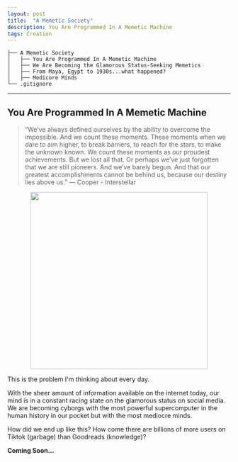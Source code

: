 ```yaml
---
layout: post
title:  "A Memetic Society"
description: You Are Programmed In A Memetic Machine 
tags: Creation
---
```



```
├── A Memetic Society
│   ├── You Are Programmed In A Memetic Machine
│   ├── We Are Becoming the Glamorous Status-Seeking Memetics
│   ├── From Maya, Egypt to 1930s...what happened?
│   ├── Medicore Minds
└── .gitignore

```
---
## You Are Programmed In A Memetic Machine


> “We’ve always defined ourselves by the ability to overcome the impossible. And we count these moments. These moments when we dare to aim higher, to break barriers, to reach for the stars, to make the unknown known. We count these moments as our proudest achievements. But we lost all that. Or perhaps we’ve just forgotten that we are still pioneers. And we’ve barely begun. And that our greatest accomplishments cannot be behind us, because our destiny lies above us.” ― Cooper - Interstellar

<p align="center">
<img width="400" src="https://www.jalopyjournal.com/forum/attachments/2015_08_21_c0_sprucegoose-8ff03-jpg.3421671/"/>
</p>

This is the problem I'm thinking about every day.

With the sheer amount of information available on the internet today, our mind is in a constant racing state on the glamorous status on social media. We are becoming cyborgs with the most powerful supercomputer in the human history in our pocket but with the most mediocre minds. 

How did we end up like this?  How come there are billions of more users on Tiktok (garbage) than Goodreads (knowledge)?

**Coming Soon...**